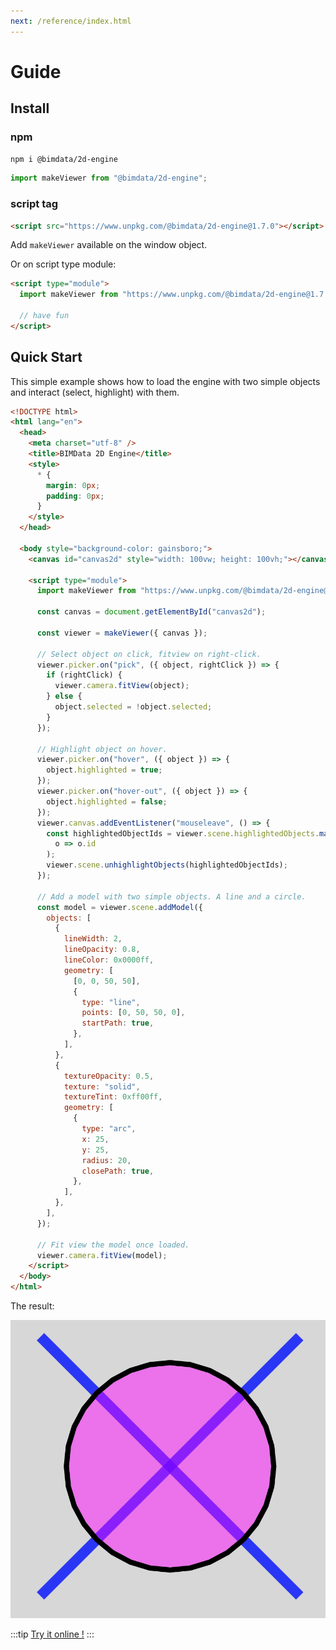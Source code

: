 ```yaml
---
next: /reference/index.html
---
```



# Guide

## Install

### npm

```bash
npm i @bimdata/2d-engine
```

```javascript
import makeViewer from "@bimdata/2d-engine";
```

### script tag

```html
<script src="https://www.unpkg.com/@bimdata/2d-engine@1.7.0"></script>
```

Add `makeViewer` available on the window object.

Or on script type module:

```html
<script type="module">
  import makeViewer from "https://www.unpkg.com/@bimdata/2d-engine@1.7.0/dist/2d-engine.esm.js";

  // have fun
</script>
```

## Quick Start

This simple example shows how to load the engine with two simple objects and interact (select, highlight) with them.

```html
<!DOCTYPE html>
<html lang="en">
  <head>
    <meta charset="utf-8" />
    <title>BIMData 2D Engine</title>
    <style>
      * {
        margin: 0px;
        padding: 0px;
      }
    </style>
  </head>

  <body style="background-color: gainsboro;">
    <canvas id="canvas2d" style="width: 100vw; height: 100vh;"></canvas>

    <script type="module">
      import makeViewer from "https://www.unpkg.com/@bimdata/2d-engine@1.7.0/dist/2d-engine.esm.js";

      const canvas = document.getElementById("canvas2d");

      const viewer = makeViewer({ canvas });

      // Select object on click, fitview on right-click.
      viewer.picker.on("pick", ({ object, rightClick }) => {
        if (rightClick) {
          viewer.camera.fitView(object);
        } else {
          object.selected = !object.selected;
        }
      });

      // Highlight object on hover.
      viewer.picker.on("hover", ({ object }) => {
        object.highlighted = true;
      });
      viewer.picker.on("hover-out", ({ object }) => {
        object.highlighted = false;
      });
      viewer.canvas.addEventListener("mouseleave", () => {
        const highlightedObjectIds = viewer.scene.highlightedObjects.map(
          o => o.id
        );
        viewer.scene.unhighlightObjects(highlightedObjectIds);
      });

      // Add a model with two simple objects. A line and a circle.
      const model = viewer.scene.addModel({
        objects: [
          {
            lineWidth: 2,
            lineOpacity: 0.8,
            lineColor: 0x0000ff,
            geometry: [
              [0, 0, 50, 50],
              {
                type: "line",
                points: [0, 50, 50, 0],
                startPath: true,
              },
            ],
          },
          {
            textureOpacity: 0.5,
            texture: "solid",
            textureTint: 0xff00ff,
            geometry: [
              {
                type: "arc",
                x: 25,
                y: 25,
                radius: 20,
                closePath: true,
              },
            ],
          },
        ],
      });

      // Fit view the model once loaded.
      viewer.camera.fitView(model);
    </script>
  </body>
</html>
```

The result:

![simple example](/assets/img/simpleExample.gif)

:::tip
[Try it online !](https://codepen.io/kurtil/pen/PoKjbMg)
:::
